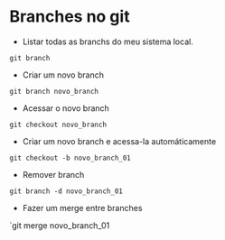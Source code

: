 # Branches no git

* Listar todas as branchs do meu sistema local.

`git branch`

* Criar um novo branch

`git branch novo_branch`

* Acessar o novo branch

`git checkout novo_branch`

* Criar um novo branch e acessa-la automáticamente

`git checkout -b novo_branch_01`

* Remover branch

`git branch -d novo_branch_01`

* Fazer um merge entre branches

`git merge novo_branch_01